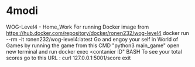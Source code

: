# 4modi
 WOG-Level4 - Home_Work
 For running Docker image from https://hub.docker.com/repository/docker/ronen232/wog-level4
 docker run  --rm -it ronen232/wog-level4:latest 
 Go and engoy your self in World of Games by running the game from this CMD "python3 main_game" 
 open new terminal and run docker exec <contanier ID" BASH 
 To see your total scores go to this URL : curl 127.0.0.1:5001/score
 exit 
